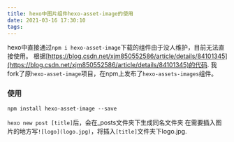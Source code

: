 ```yaml
---
title: hexo中图片组件hexo-asset-image的使用
date: 2021-03-16 17:30:10
tags:
---
```


hexo中直接通过`npm i hexo-asset-image`下载的组件由于没人维护，目前无法直接使用。
根据[https://blog.csdn.net/xjm850552586/article/details/84101345](https://blog.csdn.net/xjm850552586/article/details/84101345)的代码.
我fork了原`hexo-asset-image`项目，在npm上发布了`hexo-assets-images`组件。

### 使用
```
npm install hexo-asset-image --save
```

`hexo new post [title]`后，会在_posts文件夹下生成同名文件夹
在需要插入图片的地方写`![logo](logo.jpg)`，将插入`[title]`文件夹下logo.jpg.